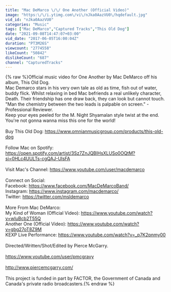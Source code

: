 ```yaml
---
title: "Mac DeMarco \/\/ One Another (Official Video)"
image: "https:\/\/i.ytimg.com\/vi\/nJka0AazVU0\/hqdefault.jpg"
vid_id: "nJka0AazVU0"
categories: "Music"
tags: ["Mac DeMarco","Captured Tracks","This Old Dog"]
date: "2021-09-08T14:47:07+03:00"
vid_date: "2017-06-05T16:00:04Z"
duration: "PT3M26S"
viewcount: "2774558"
likeCount: "50842"
dislikeCount: "687"
channel: "CapturedTracks"
---
```

{% raw %}Official music video for One Another by Mac DeMarco off his album, This Old Dog. <br />Mac Demarco stars in his very own tale as old as time, fish out of water, buddy flick. Whilst relaxing in bed Mac befriends a real unlikely character, Death. Their friendship has one draw back, they can look but cannot touch. &quot;Man the chemistry between the two leads is palpable on screen.&quot; - Professional Reviewer. <br />Keep your eyes peeled for the M. Night Shyamalan style twist at the end. You're not gonna wanna miss this one for the world!<br /><br />Buy This Old Dog: <a rel="nofollow" target="blank" href="https://www.omnianmusicgroup.com/products/this-old-dog">https://www.omnianmusicgroup.com/products/this-old-dog</a><br /><br />Follow Mac on Spotify: <a rel="nofollow" target="blank" href="https://open.spotify.com/artist/3Sz7ZnJQBIHsXLUSo0OQtM?si=0HLc4UULTs-cgQAJ-UlsFA">https://open.spotify.com/artist/3Sz7ZnJQBIHsXLUSo0OQtM?si=0HLc4UULTs-cgQAJ-UlsFA</a><br /><br />Visit Mac's Channel: <a rel="nofollow" target="blank" href="https://www.youtube.com/user/macdemarco">https://www.youtube.com/user/macdemarco</a><br /><br />Connect on Social:<br />Facebook: <a rel="nofollow" target="blank" href="https://www.facebook.com/MacDeMarcoBand/">https://www.facebook.com/MacDeMarcoBand/</a><br />Instagram: <a rel="nofollow" target="blank" href="https://www.instagram.com/macdemarco/">https://www.instagram.com/macdemarco/</a><br />Twitter: <a rel="nofollow" target="blank" href="https://twitter.com/msldemarco">https://twitter.com/msldemarco</a><br /><br />More From Mac DeMarco:<br />My Kind of Woman (Official Video): <a rel="nofollow" target="blank" href="https://www.youtube.com/watch?v=wIuBcb2T55Q">https://www.youtube.com/watch?v=wIuBcb2T55Q</a><br />Another One (Official Video): <a rel="nofollow" target="blank" href="https://www.youtube.com/watch?v=gbg27oT8Z9M">https://www.youtube.com/watch?v=gbg27oT8Z9M</a><br />KEXP Live Performance: <a rel="nofollow" target="blank" href="https://www.youtube.com/watch?v=_p7K2pnmy00">https://www.youtube.com/watch?v=_p7K2pnmy00</a><br /><br />Directed/Written/Shot/Edited by Pierce McGarry.<br /><br /><a rel="nofollow" target="blank" href="https://www.youtube.com/user/pmcgravy">https://www.youtube.com/user/pmcgravy</a><br /><br /><a rel="nofollow" target="blank" href="http://www.piercemcgarry.com/">http://www.piercemcgarry.com/</a><br /><br />This project is funded in part by FACTOR, the Government of Canada and Canada's private radio broadcasters.{% endraw %}
